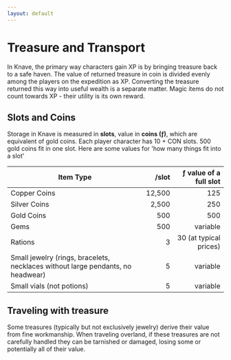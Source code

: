 ```yaml
---
layout: default
---
```


# Treasure and Transport

In Knave, the primary way characters gain XP is by bringing treasure back to a safe haven. The value of returned
treasure in coin is divided evenly among the players on the expedition as XP. Converting the treasure returned this way
into useful wealth is a separate matter. Magic items do not count towards XP - their utility is its own reward.

## Slots and Coins

Storage in Knave is measured in **slots**, value in **coins (ƒ)**, which are equivalent of gold coins. Each player
character has 10 + CON slots. 500 gold coins fit in one slot. Here are some values for 'how many things fit into a slot'

| Item Type | /slot | ƒ value of a full slot |
|-----------|------:|-----------------------:|
| Copper Coins | 12,500 | 125 |
| Silver Coins | 2,500 | 250 |
| Gold Coins | 500 | 500 |
| Gems | 500 | variable |
| Rations | 3 | 30 (at typical prices) |
| Small jewelry (rings, bracelets, necklaces without large pendants, no headwear) | 5 | variable |
| Small vials (not potions) | 5 | variable |

## Traveling with treasure

Some treasures (typically but not exclusively jewelry) derive their value from fine workmanship. When traveling
overland, if these treasures are not carefully handled they can be tarnished or damaged, losing some or potentially all
of their value.
